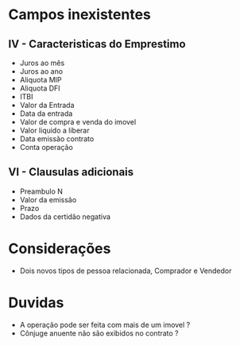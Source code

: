 # Campos inexistentes

## IV - Caracteristicas do Emprestimo
- Juros ao mês
- Juros ao ano
- Aliquota MIP
- Aliquota DFI
- ITBI
- Valor da Entrada
- Data da entrada
- Valor de compra e venda do imovel
- Valor liquido a liberar
- Data emissão contrato
- Conta operação

## VI - Clausulas adicionais
- Preambulo N
- Valor da emissão
- Prazo
- Dados da certidão negativa

# Considerações
- Dois novos tipos de pessoa relacionada, Comprador e Vendedor

# Duvidas 
- A operação pode ser feita com mais de um imovel ?
- Cônjuge anuente não são exibidos no contrato ?